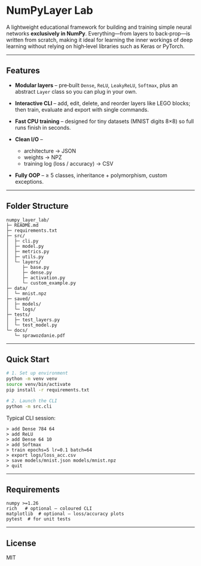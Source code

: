 # NumPyLayer Lab

A lightweight educational framework for building and training simple neural networks **exclusively in NumPy**.  Everything—from layers to back‑prop—is written from scratch, making it ideal for learning the inner workings of deep learning without relying on high‑level libraries such as Keras or PyTorch.

---

## Features

* **Modular layers** – pre‑built `Dense`, `ReLU`, `LeakyReLU`, `Softmax`, plus an abstract `Layer` class so you can plug in your own.
* **Interactive CLI** – add, edit, delete, and reorder layers like LEGO blocks; then train, evaluate and export with single commands.
* **Fast CPU training** – designed for tiny datasets (MNIST digits 8×8) so full runs finish in seconds.
* **Clean I/O** –

  * architecture → JSON
  * weights → NPZ
  * training log (loss / accuracy) → CSV
* **Fully OOP** – ≥ 5 classes, inheritance + polymorphism, custom exceptions.

---

## Folder Structure

```
numpy_layer_lab/
├─ README.md
├─ requirements.txt
├─ src/
│  ├─ cli.py
│  ├─ model.py
│  ├─ metrics.py
│  ├─ utils.py
│  └─ layers/
│     ├─ base.py
│     ├─ dense.py
│     ├─ activation.py
│     └─ custom_example.py
├─ data/
│  └─ mnist.npz
├─ saved/
│  ├─ models/
│  └─ logs/
├─ tests/
│  ├─ test_layers.py
│  └─ test_model.py
└─ docs/
   └─ sprawozdanie.pdf
```

---

## Quick Start

```bash
# 1. Set up environment
python -m venv venv
source venv/bin/activate
pip install -r requirements.txt

# 2. Launch the CLI
python -m src.cli
```

Typical CLI session:

```
> add Dense 784 64
> add ReLU
> add Dense 64 10
> add Softmax
> train epochs=5 lr=0.1 batch=64
> export logs/loss_acc.csv
> save models/mnist.json models/mnist.npz
> quit
```

---

## Requirements

```
numpy >=1.26
rich   # optional – coloured CLI
matplotlib  # optional – loss/accuracy plots
pytest  # for unit tests
```

---

## License

MIT
